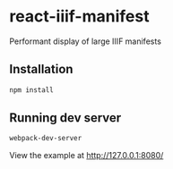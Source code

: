 # react-iiif-manifest

Performant display of large IIIF manifests

## Installation

```sh
npm install
```

## Running dev server
```sh
webpack-dev-server
```

View the example at http://127.0.0.1:8080/